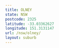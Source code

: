 ```yaml
---
title: OLNEY
state: NSW
postcode: 2325
latitude: -33.03362627
longitude: 151.3131147
url: /nsw/olney/
layout: suburb
---
```

